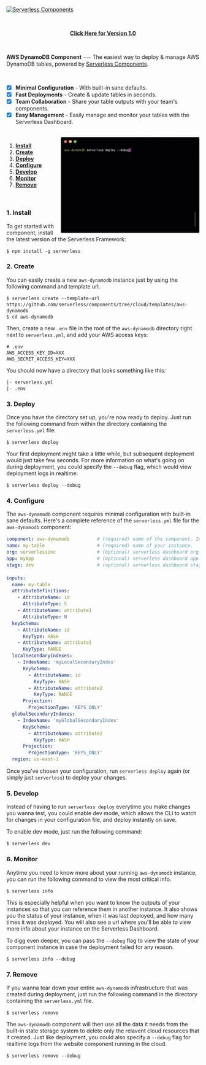 [![Serverless Components](https://s3.amazonaws.com/assets.github.serverless/readme-serverless-components-3.gif)](http://serverless.com)

<br/>

<p align="center">
  <b><a href="https://github.com/serverless-components/aws-dynamodb/tree/v1">Click Here for Version 1.0</a></b>
</p>

<br/>

**AWS DynamoDB Component** ⎯⎯⎯ The easiest way to deploy & manage AWS DynamoDB tables, powered by [Serverless Components](https://github.com/serverless/components/tree/cloud).

<br/>

- [x] **Minimal Configuration** - With built-in sane defaults.
- [x] **Fast Deployments** - Create & update tables in seconds.
- [x] **Team Collaboration** - Share your table outputs with your team's components.
- [x] **Easy Management** - Easily manage and monitor your tables with the Serverless Dashboard.

<br/>

<img src="/assets/deploy-demo.gif" height="250" align="right">

1. [**Install**](#1-install)
2. [**Create**](#2-create)
3. [**Deploy**](#3-deploy)
4. [**Configure**](#4-configure)
5. [**Develop**](#5-develop)
6. [**Monitor**](#6-monitor)
7. [**Remove**](#7-remove)

&nbsp;

### 1. Install

To get started with component, install the latest version of the Serverless Framework:

```
$ npm install -g serverless
```

### 2. Create

You can easily create a new `aws-dynamodb` instance just by using the following command and template url.

```
$ serverless create --template-url https://github.com/serverless/components/tree/cloud/templates/aws-dynamodb
$ cd aws-dynamodb
```

Then, create a new `.env` file in the root of the `aws-dynamodb` directory right next to `serverless.yml`, and add your AWS access keys:

```
# .env
AWS_ACCESS_KEY_ID=XXX
AWS_SECRET_ACCESS_KEY=XXX
```

You should now have a directory that looks something like this:

```
|- serverless.yml
|- .env
```

### 3. Deploy

Once you have the directory set up, you're now ready to deploy. Just run the following command from within the directory containing the `serverless.yml` file:

```
$ serverless deploy
```

Your first deployment might take a little while, but subsequent deployment would just take few seconds. For more information on what's going on during deployment, you could specify the `--debug` flag, which would view deployment logs in realtime:

```
$ serverless deploy --debug
```

### 4. Configure

The `aws-dynamodb` component requires minimal configuration with built-in sane defaults. Here's a complete reference of the `serverless.yml` file for the `aws-dynamodb` component:

```yml
component: aws-dynamodb          # (required) name of the component. In that case, it's aws-dynamodb.
name: my-table                   # (required) name of your instance.
org: serverlessinc               # (optional) serverless dashboard org. default is the first org you created during signup.
app: myApp                       # (optional) serverless dashboard app. default is the same as the name property.
stage: dev                       # (optional) serverless dashboard stage. default is dev.

inputs:
  name: my-table
  attributeDefinitions:                    
    - AttributeName: id
      AttributeType: S
    - AttributeName: attribute1
      AttributeType: N
  keySchema:
    - AttributeName: id
      KeyType: HASH
    - AttributeName: attribute1
      KeyType: RANGE
  localSecondaryIndexes:
    - IndexName: 'myLocalSecondaryIndex'
      KeySchema:
        - AttributeName: id
          KeyType: HASH
        - AttributeName: attribute2
          KeyType: RANGE
      Projection:
        ProjectionType: 'KEYS_ONLY'
  globalSecondaryIndexes:
    - IndexName: 'myGlobalSecondaryIndex'
      KeySchema:
        - AttributeName: attribute2
          KeyType: HASH
      Projection:
        ProjectionType: 'KEYS_ONLY'
  region: us-east-1
```

Once you've chosen your configuration, run `serverless deploy` again (or simply just `serverless`) to deploy your changes.

### 5. Develop

Instead of having to run `serverless deploy` everytime you make changes you wanna test, you could enable dev mode, which allows the CLI to watch for changes in your configuration file, and deploy instantly on save.

To enable dev mode, just run the following command:

```
$ serverless dev
```

### 6. Monitor

Anytime you need to know more about your running `aws-dynamodb` instance, you can run the following command to view the most critical info. 

```
$ serverless info
```

This is especially helpful when you want to know the outputs of your instances so that you can reference them in another instance. It also shows you the status of your instance, when it was last deployed, and how many times it was deployed. You will also see a url where you'll be able to view more info about your instance on the Serverless Dashboard.

To digg even deeper, you can pass the `--debug` flag to view the state of your component instance in case the deployment failed for any reason. 

```
$ serverless info --debug
```
### 7. Remove

If you wanna tear down your entire `aws-dynamodb` infrastructure that was created during deployment, just run the following command in the directory containing the `serverless.yml` file. 
```
$ serverless remove
```

The `aws-dynamodb` component will then use all the data it needs from the built-in state storage system to delete only the relavent cloud resources that it created. Just like deployment, you could also specify a `--debug` flag for realtime logs from the website component running in the cloud.

```
$ serverless remove --debug
```
